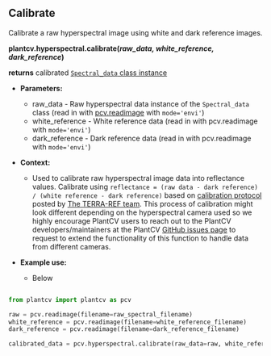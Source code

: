 ## Calibrate

Calibrate a raw hyperspectral image using white and dark reference images. 

**plantcv.hyperspectral.calibrate(*raw_data, white_reference, dark_reference*)**

**returns** calibrated [`Spectral_data` class instance](Spectral_data.md) 

- **Parameters:**
    - raw_data - Raw hyperspectral data instance of the `Spectral_data` class (read in with [pcv.readimage](read_image.md) with `mode='envi'`) 
    - white_reference - White reference data (read in with pcv.readimage with `mode='envi'`) 
    - dark_reference - Dark reference data (read in with pcv.readimage with `mode='envi'`) 

- **Context:**
    - Used to calibrate raw hyperspectral image data into reflectance values. Calibrate using `reflectance = (raw data - dark reference) / (white reference - dark reference)`
    based on [calibration protocol](https://docs.google.com/document/d/1w_zHHlrPVKsy1mnW9wrVzAU2edVqZH8i1IZa5BZxVpo/edit#heading=h.jjfbhbos05cc) posted by 
    [The TERRA-REF team](https://github.com/terraref). This process of calibration might look different depending on the hyperspectral camera used so we highly encourage 
    PlantCV users to reach out to the PlantCV developers/maintainers at the PlantCV [GitHub issues page](https://github.com/danforthcenter/plantcv/issues) to request to extend 
    the functionality of this function to handle data from different cameras. 

- **Example use:**
    - Below
    


```python

from plantcv import plantcv as pcv

raw = pcv.readimage(filename=raw_spectral_filename)
white_reference = pcv.readimage(filename=white_reference_filename)
dark_reference = pcv.readimage(filename=dark_reference_filename)

calibrated_data = pcv.hyperspectral.calibrate(raw_data=raw, white_reference=white_reference, dark_reference=dark_reference)
```

